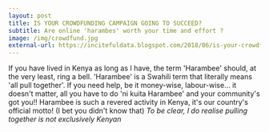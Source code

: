 ```yaml
---
layout: post
title: IS YOUR CROWDFUNDING CAMPAIGN GOING TO SUCCEED?
subtitle: Are online 'harambes' worth your time and effort ?
image: /img/crowdfund.jpg
external-url: https://incitefuldata.blogspot.com/2018/06/is-your-crowdfunding-campaign-going-to.html
---
```


If you have lived in Kenya as long as I have, the term 'Harambee' should, at the very least, ring a bell. 'Harambee' is a Swahili term that literally means 'all pull together'. If you need help, be it money-wise, labour-wise… it doesn't matter, all you have to do 'ni kuita Harambee' and your community's got you!! Harambee is such a revered activity in Kenya, it's our country's official motto! (I bet you didn't know that) *To be clear, I do realise pulling together is not exclusively Kenyan*
